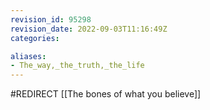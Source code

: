 ```yaml
---
revision_id: 95298
revision_date: 2022-09-03T11:16:49Z
categories:

aliases:
- The_way,_the_truth,_the_life
---
```


#REDIRECT [[The bones of what you believe]]